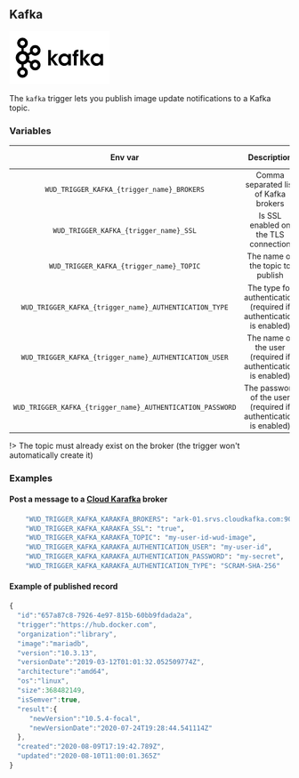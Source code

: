 ## Kafka
![logo](kafka.png)

The ```kafka``` trigger lets you publish image update notifications to a Kafka topic.

### Variables

| Env var                                                        | Description                                                         | Supported values                    | Default value |
|:--------------------------------------------------------------:|:-------------------------------------------------------------------:|:-----------------------------------:|:-------------:| 
| ```WUD_TRIGGER_KAFKA_{trigger_name}_BROKERS```                 | Comma separated list of Kafka brokers                               |                                     |               |
| ```WUD_TRIGGER_KAFKA_{trigger_name}_SSL```                     | Is SSL enabled on the TLS connection                                | true, false                         | false         |
| ```WUD_TRIGGER_KAFKA_{trigger_name}_TOPIC```                   | The name of the topic to publish                                    |                                     | wud-image     |
| ```WUD_TRIGGER_KAFKA_{trigger_name}_AUTHENTICATION_TYPE```     | The type for authentication (required if authentication is enabled) | PLAIN, SCRAM-SHA-256, SCRAM-SHA-512 | PLAIN         |
| ```WUD_TRIGGER_KAFKA_{trigger_name}_AUTHENTICATION_USER```     | The name of the user (required if authentication is enabled)        |                                     |               |
| ```WUD_TRIGGER_KAFKA_{trigger_name}_AUTHENTICATION_PASSWORD``` | The password of the user (required if authentication is enabled)    |                                     |               |

!> The topic must already exist on the broker (the trigger won't automatically create it)

### Examples

#### Post a message to a&nbsp;[Cloud Karafka](https://www.cloudkarafka.com/) broker

```bash
    "WUD_TRIGGER_KAFKA_KARAKFA_BROKERS": "ark-01.srvs.cloudkafka.com:9094,ark-02.srvs.cloudkafka.com:9094,ark-03.srvs.cloudkafka.com:9094",
    "WUD_TRIGGER_KAFKA_KARAKFA_SSL": "true",
    "WUD_TRIGGER_KAFKA_KARAKFA_TOPIC": "my-user-id-wud-image",
    "WUD_TRIGGER_KAFKA_KARAKFA_AUTHENTICATION_USER": "my-user-id",
    "WUD_TRIGGER_KAFKA_KARAKFA_AUTHENTICATION_PASSWORD": "my-secret",
    "WUD_TRIGGER_KAFKA_KARAKFA_AUTHENTICATION_TYPE": "SCRAM-SHA-256"
```

#### Example of published record
```javascript
{
  "id":"657a87c8-7926-4e97-815b-60bb9fdada2a",
  "trigger":"https://hub.docker.com",
  "organization":"library",
  "image":"mariadb",
  "version":"10.3.13",
  "versionDate":"2019-03-12T01:01:32.052509774Z",
  "architecture":"amd64",
  "os":"linux",
  "size":368482149,
  "isSemver":true,
  "result":{
     "newVersion":"10.5.4-focal",
     "newVersionDate":"2020-07-24T19:28:44.541114Z"
  },
  "created":"2020-08-09T17:19:42.789Z",
  "updated":"2020-08-10T11:00:01.365Z"
}
```
